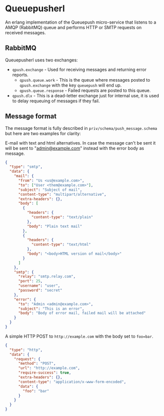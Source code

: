 Queuepusherl
============

An erlang implementation of the Queuepush micro-service that listens to a AMQP
(RabbitMQ) queue and performs HTTP or SMTP requests on received messages.

RabbitMQ
--------

Queuepusherl uses two exchanges:

  * `qpush.exchange` - Used for receiving messages and returning error reports.
    * `qpush.queue.work` - This is the queue where messages posted to
      `qpush.exchange` with the key `queuepush` will end up.
    * `qpush.queue.response` - Failed requests are posted to this queue.
  * `qpush.dlx` - This is a dead-letter exchange just for internal use, it is
    used to delay requeuing of messages if they fail.

Message format
--------------

The message format is fully described in `priv/schema/push_message.schema` but
here are two examples for clarity:

E-mail with text and html alternatives. In case the message can't be sent it
will be sent to "admin@example.com" instead with the error body as message.

```JSON
{
  "type": "smtp",
  "data": {
    "mail": {
      "from": "Us <us@example.com>",
      "to": ["User <them@example.com>"],
      "subject": "Subject of mail",
      "content-type": "multipart/alternative",
      "extra-headers": {},
      "body": [
        {
          "headers": {
            "content-type": "text/plain"
          },
          "body": "Plain text mail"
        },
        {
          "headers": {
            "content-type": "text/html"
          },
          "body": "<body>HTML version of mail</body>"
        }
      ]
    },
    "smtp": {
      "relay": "smtp.relay.com",
      "port": 25,
      "username": "user",
      "password": "secret"
    },
    "error": {
      "to": "Admin <admin@example.com>",
      "subject": "This is an error",
      "body": "Body of error mail, failed mail will be attached"
    }
  }
}
```

A simple HTTP POST to `http://example.com` with the body set to `foo=bar`.
```JSON
{
  "type": "http",
  "data": {
    "request": {
      "method": "POST",
      "url": "http://example.com",
      "require-success": true,
      "extra-headers": {},
      "content-type": "application/x-www-form-encoded",
      "data": {
        "foo": "bar"
      }
    }
  }
}
```
